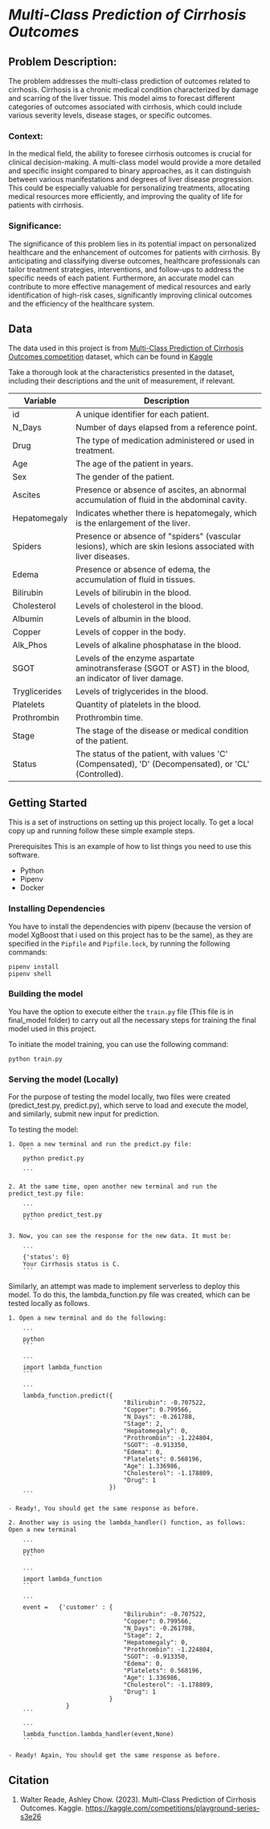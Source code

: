 # *Multi-Class Prediction of Cirrhosis Outcomes* 

## Problem Description:

The problem addresses the multi-class prediction of outcomes related to cirrhosis. Cirrhosis is a chronic medical condition characterized by damage and scarring of the liver tissue. This model aims to forecast different categories of outcomes associated with cirrhosis, which could include various severity levels, disease stages, or specific outcomes.

### Context:

In the medical field, the ability to foresee cirrhosis outcomes is crucial for clinical decision-making. A multi-class model would provide a more detailed and specific insight compared to binary approaches, as it can distinguish between various manifestations and degrees of liver disease progression. This could be especially valuable for personalizing treatments, allocating medical resources more efficiently, and improving the quality of life for patients with cirrhosis.

### Significance:

The significance of this problem lies in its potential impact on personalized healthcare and the enhancement of outcomes for patients with cirrhosis. By anticipating and classifying diverse outcomes, healthcare professionals can tailor treatment strategies, interventions, and follow-ups to address the specific needs of each patient. Furthermore, an accurate model can contribute to more effective management of medical resources and early identification of high-risk cases, significantly improving clinical outcomes and the efficiency of the healthcare system.

## Data

The data used in this project is from [Multi-Class Prediction of Cirrhosis Outcomes competition](https://www.kaggle.com/competitions/playground-series-s3e26) dataset, which can be found in [Kaggle](https://www.kaggle.com/)

Take a thorough look at the characteristics presented in the dataset, including their descriptions and the unit of measurement, if relevant.

| Variable       | Description                                                                                                    |
|----------------|----------------------------------------------------------------------------------------------------------------|
| id             | A unique identifier for each patient.                                                                         |
| N_Days         | Number of days elapsed from a reference point.                                                                 |
| Drug           | The type of medication administered or used in treatment.                                                      |
| Age            | The age of the patient in years.                                                                               |
| Sex            | The gender of the patient.                                                                                    |
| Ascites        | Presence or absence of ascites, an abnormal accumulation of fluid in the abdominal cavity.                      |
| Hepatomegaly   | Indicates whether there is hepatomegaly, which is the enlargement of the liver.                                |
| Spiders        | Presence or absence of "spiders" (vascular lesions), which are skin lesions associated with liver diseases.    |
| Edema          | Presence or absence of edema, the accumulation of fluid in tissues.                                             |
| Bilirubin      | Levels of bilirubin in the blood.                                                                             |
| Cholesterol    | Levels of cholesterol in the blood.                                                                          |
| Albumin        | Levels of albumin in the blood.                                                                              |
| Copper         | Levels of copper in the body.                                                                               |
| Alk_Phos       | Levels of alkaline phosphatase in the blood.                                                                 |
| SGOT           | Levels of the enzyme aspartate aminotransferase (SGOT or AST) in the blood, an indicator of liver damage.      |
| Tryglicerides  | Levels of triglycerides in the blood.                                                                        |
| Platelets      | Quantity of platelets in the blood.                                                                          |
| Prothrombin    | Prothrombin time.                                                                                           |
| Stage          | The stage of the disease or medical condition of the patient.                                                 |
| Status         | The status of the patient, with values 'C' (Compensated), 'D' (Decompensated), or 'CL' (Controlled).          |                     |

## Getting Started

This is a set of instructions on setting up this project locally. To get a local copy up and running follow these simple example steps.

Prerequisites This is an example of how to list things you need to use this software.

- Python
- Pipenv
- Docker 

### Installing Dependencies

You have to install the dependencies with pipenv (because the version of model XgBoost that i used on this project has to be the same), as they are specified in the `Pipfile` and `Pipfile.lock`, by running the following commands:

```
pipenv install
pipenv shell
```

### Building the model

You have the option to execute either the `train.py` file (This file is in final_model folder)  to carry out all the necessary steps for training the final model used in this project.

To initiate the model training, you can use the following command:

```
python train.py
```

### Serving the model (Locally)

For the purpose of testing the model locally, two files were created (predict_test.py, predict.py), which serve to load and execute the model, and similarly, submit new input for prediction.

To testing the model:

    1. Open a new terminal and run the predict.py file:
        ```
        python predict.py

        ```

    2. At the same time, open another new terminal and run the predict_test.py file:
        
        ```
        python predict_test.py
        ```
    
    3. Now, you can see the response for the new data. It must be:
        
        ```
        {'status': 0}
        Your Cirrhosis status is C.
        ```

Similarly, an attempt was made to implement serverless to deploy this model. To do this, the lambda_function.py file was created, which can be tested locally as follows.

    1. Open a new terminal and do the following:
        
        ```
        python
        ```

        ```
        import lambda_function
        ```

        ```
        lambda_function.predict({
                                    "Bilirubin": -0.707522,
                                    "Copper": 0.799566,
                                    "N_Days": -0.261788,
                                    "Stage": 2,
                                    "Hepatomegaly": 0,
                                    "Prothrombin": -1.224804,
                                    "SGOT": -0.913350,
                                    "Edema": 0,
                                    "Platelets": 0.568196,
                                    "Age": 1.336986,
                                    "Cholesterol": -1.178809,
                                    "Drug": 1
                                })
        ```
        
    - Ready!, You should get the same response as before.

    2. Another way is using the lambda_handler() function, as follows: Open a new terminal
        
        ```
        python
        ```

        ```
        import lambda_function
        ```

        ```
        event =   {'customer' : {
                                    "Bilirubin": -0.707522,
                                    "Copper": 0.799566,
                                    "N_Days": -0.261788,
                                    "Stage": 2,
                                    "Hepatomegaly": 0,
                                    "Prothrombin": -1.224804,
                                    "SGOT": -0.913350,
                                    "Edema": 0,
                                    "Platelets": 0.568196,
                                    "Age": 1.336986,
                                    "Cholesterol": -1.178809,
                                    "Drug": 1
                                }
                    }
        ```

        ```
        lambda_function.lambda_handler(event,None)
        ```

    - Ready! Again, You should get the same response as before.

## Citation 

1. Walter Reade, Ashley Chow. (2023). Multi-Class Prediction of Cirrhosis Outcomes. Kaggle. https://kaggle.com/competitions/playground-series-s3e26
